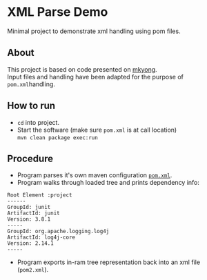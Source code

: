 # XML Parse Demo

Minimal project to demonstrate xml handling using pom files.

## About

This project is based on code presented on [mkyong](https://mkyong.com/java/how-to-read-xml-file-in-java-dom-parser/).  
Input files and handling have been adapted for the purpose of ```pom.xml```handling.

## How to run

 * ```cd``` into project.
 * Start the software (make sure ```pom.xml``` is at call location)  
```mvn clean package exec:run```

## Procedure

 * Program parses it's own maven configuration [```pom.xml```](pom.xml).
 * Program walks through loaded tree and prints dependency info:  
```
Root Element :project
------
GroupId: junit
ArtifactId: junit
Version: 3.8.1
-----
GroupId: org.apache.logging.log4j
ArtifactId: log4j-core
Version: 2.14.1
-----
```
 * Program exports in-ram tree representation back into an xml file (```pom2.xml```).


